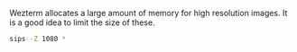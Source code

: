 Wezterm allocates a large amount of memory for high resolution images.
It is a good idea to limit the size of these.
```sh
sips -Z 1080 *
```
